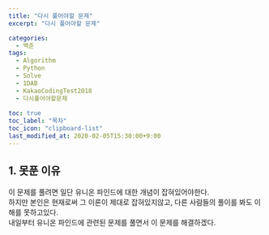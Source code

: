 ```yaml
---
title: "다시 풀어야할 문제"
excerpt: "다시 풀어야할 문제"

categories:
  - 백준
tags:
  - Algorithm
  - Python
  - Solve
  - 1DAB
  - KakaoCodingTest2018
  - 다시풀어야할문제
 
toc: true
toc_label: "목차"
toc_icon: "clipboard-list"
last_modified_at: 2020-02-05T15:30:00+9:00
---
```


## 1. 못푼 이유
이 문제를 풀려면 일단 유니온 파인드에 대한 개념이 잡혀있어야한다.  
하지만 본인은 현재로써 그 이론이 제대로 잡혀있지않고, 다른 사람들의 풀이를 봐도 이해를 못하고있다.  
내일부터 유니온 파인드에 관련된 문제를 풀면서 이 문제를 해결하겠다.